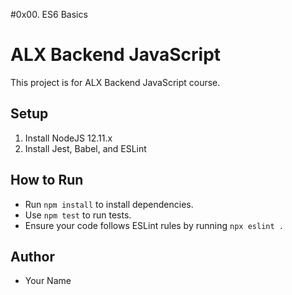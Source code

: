 #0x00. ES6 Basics
# ALX Backend JavaScript

This project is for ALX Backend JavaScript course.

## Setup

1. Install NodeJS 12.11.x
2. Install Jest, Babel, and ESLint

## How to Run

- Run `npm install` to install dependencies.
- Use `npm test` to run tests.
- Ensure your code follows ESLint rules by running `npx eslint .`

## Author

- Your Name

